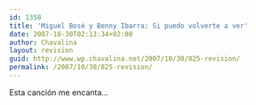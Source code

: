 ```yaml
---
id: 1358
title: 'Miguel Bosé y Benny Ibarra: Si puedo volverte a ver'
date: 2007-10-30T02:13:34+02:00
author: Chavalina
layout: revision
guid: http://www.wp.chavalina.net/2007/10/30/825-revision/
permalink: /2007/10/30/825-revision/
---
```

Esta canci&oacute;n me encanta…

<p class="imgcentro">
</p>